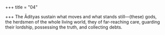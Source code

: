 +++
title = "04"

+++
The Ādityas sustain what moves and what stands still—(these) gods, the  herdsmen of the whole living world,
they of far-reaching care, guarding their lordship, possessing the truth,  and collecting debts.